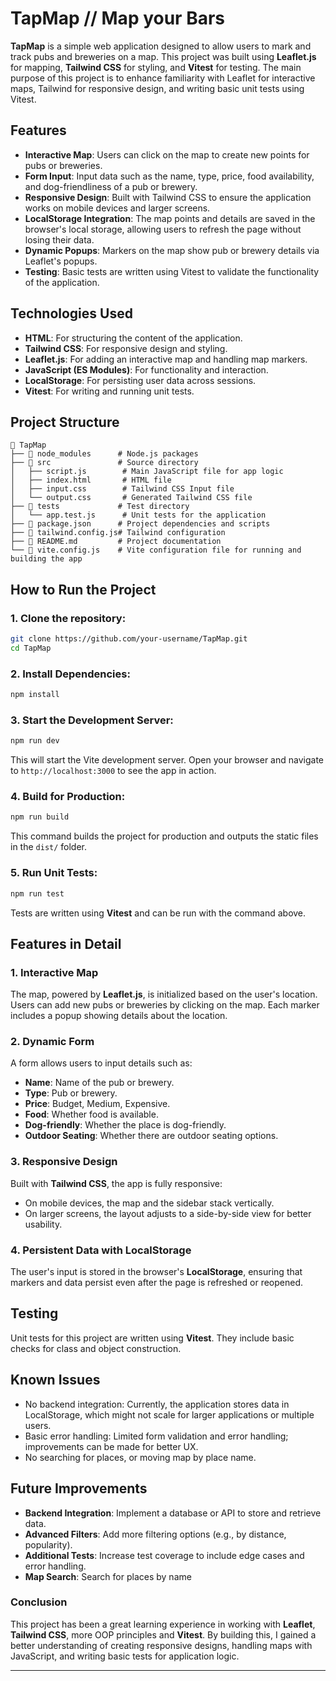 <h1>TapMap // Map your Bars</h1>

**TapMap** is a simple web application designed to allow users to mark and track pubs and breweries on a map. This project was built using **Leaflet.js** for mapping, **Tailwind CSS** for styling, and **Vitest** for testing. The main purpose of this project is to enhance familiarity with Leaflet for interactive maps, Tailwind for responsive design, and writing basic unit tests using Vitest.

## Features

- **Interactive Map**: Users can click on the map to create new points for pubs or breweries.
- **Form Input**: Input data such as the name, type, price, food availability, and dog-friendliness of a pub or brewery.
- **Responsive Design**: Built with Tailwind CSS to ensure the application works on mobile devices and larger screens.
- **LocalStorage Integration**: The map points and details are saved in the browser's local storage, allowing users to refresh the page without losing their data.
- **Dynamic Popups**: Markers on the map show pub or brewery details via Leaflet's popups.
- **Testing**: Basic tests are written using Vitest to validate the functionality of the application.

## Technologies Used

- **HTML**: For structuring the content of the application.
- **Tailwind CSS**: For responsive design and styling.
- **Leaflet.js**: For adding an interactive map and handling map markers.
- **JavaScript (ES Modules)**: For functionality and interaction.
- **LocalStorage**: For persisting user data across sessions.
- **Vitest**: For writing and running unit tests.

## Project Structure

```plaintext
📁 TapMap
├── 📁 node_modules      # Node.js packages
├── 📁 src               # Source directory
│   ├── script.js        # Main JavaScript file for app logic
│   ├── index.html       # HTML file
│   ├── input.css        # Tailwind CSS Input file
│   └── output.css       # Generated Tailwind CSS file
├── 📁 tests             # Test directory
│   └── app.test.js      # Unit tests for the application
├── 📄 package.json      # Project dependencies and scripts
├── 📄 tailwind.config.js# Tailwind configuration
├── 📄 README.md         # Project documentation
└── 📄 vite.config.js    # Vite configuration file for running and building the app
```

## How to Run the Project

### 1. Clone the repository:

```bash
git clone https://github.com/your-username/TapMap.git
cd TapMap
```

### 2. Install Dependencies:

```bash
npm install
```

### 3. Start the Development Server:

```bash
npm run dev
```

This will start the Vite development server. Open your browser and navigate to `http://localhost:3000` to see the app in action.

### 4. Build for Production:

```bash
npm run build
```

This command builds the project for production and outputs the static files in the `dist/` folder.

### 5. Run Unit Tests:

```bash
npm run test
```

Tests are written using **Vitest** and can be run with the command above.

## Features in Detail

### 1. Interactive Map

The map, powered by **Leaflet.js**, is initialized based on the user's location. Users can add new pubs or breweries by clicking on the map. Each marker includes a popup showing details about the location.

### 2. Dynamic Form

A form allows users to input details such as:

- **Name**: Name of the pub or brewery.
- **Type**: Pub or brewery.
- **Price**: Budget, Medium, Expensive.
- **Food**: Whether food is available.
- **Dog-friendly**: Whether the place is dog-friendly.
- **Outdoor Seating**: Whether there are outdoor seating options.

### 3. Responsive Design

Built with **Tailwind CSS**, the app is fully responsive:

- On mobile devices, the map and the sidebar stack vertically.
- On larger screens, the layout adjusts to a side-by-side view for better usability.

### 4. Persistent Data with LocalStorage

The user's input is stored in the browser's **LocalStorage**, ensuring that markers and data persist even after the page is refreshed or reopened.

## Testing

Unit tests for this project are written using **Vitest**. They include basic checks for class and object construction.

## Known Issues

- No backend integration: Currently, the application stores data in LocalStorage, which might not scale for larger applications or multiple users.
- Basic error handling: Limited form validation and error handling; improvements can be made for better UX.
- No searching for places, or moving map by place name.

## Future Improvements

- **Backend Integration**: Implement a database or API to store and retrieve data.
- **Advanced Filters**: Add more filtering options (e.g., by distance, popularity).
- **Additional Tests**: Increase test coverage to include edge cases and error handling.
- **Map Search**: Search for places by name

### Conclusion

This project has been a great learning experience in working with **Leaflet**, **Tailwind CSS**, more OOP principles and **Vitest**. By building this, I gained a better understanding of creating responsive designs, handling maps with JavaScript, and writing basic tests for application logic.

---
